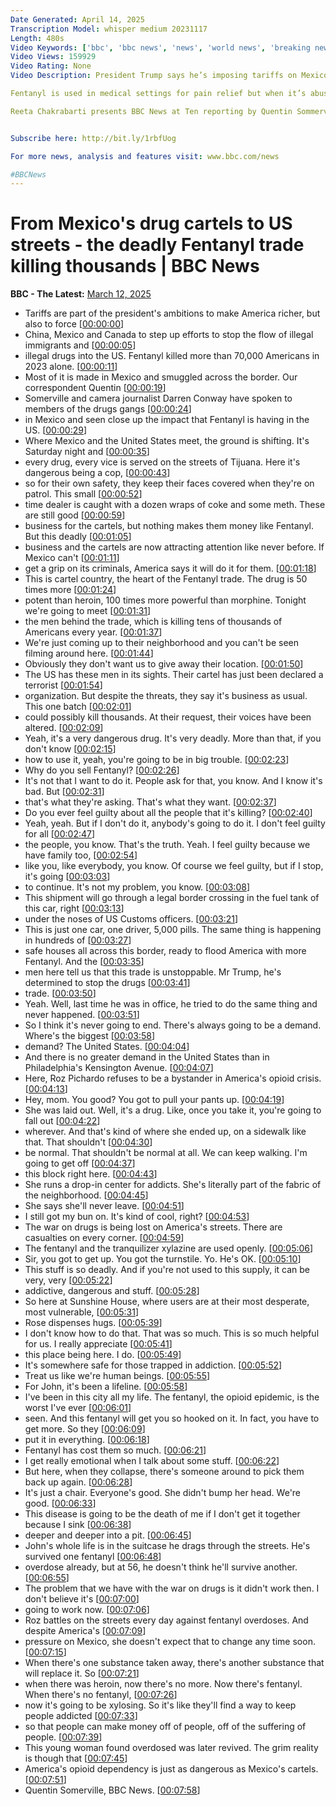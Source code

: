 ```yaml
---
Date Generated: April 14, 2025
Transcription Model: whisper medium 20231117
Length: 480s
Video Keywords: ['bbc', 'bbc news', 'news', 'world news', 'breaking news', 'us news', 'world', 'america', 'usa', 'usa news', 'india news', 'US', 'United', 'States', 'tariffs', 'Trump', 'President', 'drug', 'fentanyl', 'opiod', 'heroin', 'Mexico', 'cartels', 'killings', 'murder', 'violence', 'gangs', 'vice', 'police', 'border', 'smuggled', 'smugglers', 'smuggling', 'addicts', 'American', 'overdose', 'deaths', 'misery', 'addiction', 'money', 'died', 'sick', 'desperate', 'deadly', 'trade', 'sale', 'illegal', 'criminal', 'crime', 'profits', 'Quentin', 'Sommerville', 'Darren', 'Conway', 'greed', 'guilt', 'protection', 'bribery', 'corruption', 'buy', 'steal', 'Canada', 'China']
Video Views: 159929
Video Rating: None
Video Description: President Trump says he’s imposing tariffs on Mexico, Canada and China in part because they’re failing to prevent the smuggling of the synthetic opioid fentanyl into the United States.

Fentanyl is used in medical settings for pain relief but when it’s abused the drug is deadly.  Fentanyl killed more than 70,000 Americans in 2023 alone.   Most of it is made in Mexico and smuggled across the border into the US.

Reeta Chakrabarti presents BBC News at Ten reporting by Quentin Sommerville and camera-journalist Darren Conway.


Subscribe here: http://bit.ly/1rbfUog

For more news, analysis and features visit: www.bbc.com/news 

#BBCNews
---
```


# From Mexico's drug cartels to US streets - the deadly Fentanyl  trade killing thousands | BBC News
**BBC - The Latest:** [March 12, 2025](https://www.youtube.com/watch?v=efQrvq_ZQxk)
*  Tariffs are part of the president's ambitions to make America richer, but also to force [[00:00:00](https://www.youtube.com/watch?v=efQrvq_ZQxk&t=0.0s)]
*  China, Mexico and Canada to step up efforts to stop the flow of illegal immigrants and [[00:00:05](https://www.youtube.com/watch?v=efQrvq_ZQxk&t=5.28s)]
*  illegal drugs into the US. Fentanyl killed more than 70,000 Americans in 2023 alone. [[00:00:11](https://www.youtube.com/watch?v=efQrvq_ZQxk&t=11.24s)]
*  Most of it is made in Mexico and smuggled across the border. Our correspondent Quentin [[00:00:19](https://www.youtube.com/watch?v=efQrvq_ZQxk&t=19.48s)]
*  Somerville and camera journalist Darren Conway have spoken to members of the drugs gangs [[00:00:24](https://www.youtube.com/watch?v=efQrvq_ZQxk&t=24.04s)]
*  in Mexico and seen close up the impact that Fentanyl is having in the US. [[00:00:29](https://www.youtube.com/watch?v=efQrvq_ZQxk&t=29.26s)]
*  Where Mexico and the United States meet, the ground is shifting. It's Saturday night and [[00:00:35](https://www.youtube.com/watch?v=efQrvq_ZQxk&t=35.7s)]
*  every drug, every vice is served on the streets of Tijuana. Here it's dangerous being a cop, [[00:00:43](https://www.youtube.com/watch?v=efQrvq_ZQxk&t=43.82s)]
*  so for their own safety, they keep their faces covered when they're on patrol. This small [[00:00:52](https://www.youtube.com/watch?v=efQrvq_ZQxk&t=52.540000000000006s)]
*  time dealer is caught with a dozen wraps of coke and some meth. These are still good [[00:00:59](https://www.youtube.com/watch?v=efQrvq_ZQxk&t=59.06s)]
*  business for the cartels, but nothing makes them money like Fentanyl. But this deadly [[00:01:05](https://www.youtube.com/watch?v=efQrvq_ZQxk&t=65.14s)]
*  business and the cartels are now attracting attention like never before. If Mexico can't [[00:01:11](https://www.youtube.com/watch?v=efQrvq_ZQxk&t=71.74000000000001s)]
*  get a grip on its criminals, America says it will do it for them. [[00:01:18](https://www.youtube.com/watch?v=efQrvq_ZQxk&t=78.82000000000001s)]
*  This is cartel country, the heart of the Fentanyl trade. The drug is 50 times more [[00:01:24](https://www.youtube.com/watch?v=efQrvq_ZQxk&t=84.92s)]
*  potent than heroin, 100 times more powerful than morphine. Tonight we're going to meet [[00:01:31](https://www.youtube.com/watch?v=efQrvq_ZQxk&t=91.16s)]
*  the men behind the trade, which is killing tens of thousands of Americans every year. [[00:01:37](https://www.youtube.com/watch?v=efQrvq_ZQxk&t=97.32000000000001s)]
*  We're just coming up to their neighborhood and you can't be seen filming around here. [[00:01:44](https://www.youtube.com/watch?v=efQrvq_ZQxk&t=104.16s)]
*  Obviously they don't want us to give away their location. [[00:01:50](https://www.youtube.com/watch?v=efQrvq_ZQxk&t=110.16s)]
*  The US has these men in its sights. Their cartel has just been declared a terrorist [[00:01:54](https://www.youtube.com/watch?v=efQrvq_ZQxk&t=114.48s)]
*  organization. But despite the threats, they say it's business as usual. This one batch [[00:02:01](https://www.youtube.com/watch?v=efQrvq_ZQxk&t=121.24000000000001s)]
*  could possibly kill thousands. At their request, their voices have been altered. [[00:02:09](https://www.youtube.com/watch?v=efQrvq_ZQxk&t=129.04s)]
*  Yeah, it's a very dangerous drug. It's very deadly. More than that, if you don't know [[00:02:15](https://www.youtube.com/watch?v=efQrvq_ZQxk&t=135.56s)]
*  how to use it, yeah, you're going to be in big trouble. [[00:02:23](https://www.youtube.com/watch?v=efQrvq_ZQxk&t=143.11999999999998s)]
*  Why do you sell Fentanyl? [[00:02:26](https://www.youtube.com/watch?v=efQrvq_ZQxk&t=146.6s)]
*  It's not that I want to do it. People ask for that, you know. And I know it's bad. But [[00:02:31](https://www.youtube.com/watch?v=efQrvq_ZQxk&t=151.39999999999998s)]
*  that's what they're asking. That's what they want. [[00:02:37](https://www.youtube.com/watch?v=efQrvq_ZQxk&t=157.23999999999998s)]
*  Do you ever feel guilty about all the people that it's killing? [[00:02:40](https://www.youtube.com/watch?v=efQrvq_ZQxk&t=160.23999999999998s)]
*  Yeah, yeah. But if I don't do it, anybody's going to do it. I don't feel guilty for all [[00:02:47](https://www.youtube.com/watch?v=efQrvq_ZQxk&t=167.56s)]
*  the people, you know. That's the truth. Yeah. I feel guilty because we have family too, [[00:02:54](https://www.youtube.com/watch?v=efQrvq_ZQxk&t=174.24s)]
*  like you, like everybody, you know. Of course we feel guilty, but if I stop, it's going [[00:03:03](https://www.youtube.com/watch?v=efQrvq_ZQxk&t=183.24s)]
*  to continue. It's not my problem, you know. [[00:03:08](https://www.youtube.com/watch?v=efQrvq_ZQxk&t=188.68s)]
*  This shipment will go through a legal border crossing in the fuel tank of this car, right [[00:03:13](https://www.youtube.com/watch?v=efQrvq_ZQxk&t=193.12s)]
*  under the noses of US Customs officers. [[00:03:21](https://www.youtube.com/watch?v=efQrvq_ZQxk&t=201.44s)]
*  This is just one car, one driver, 5,000 pills. The same thing is happening in hundreds of [[00:03:27](https://www.youtube.com/watch?v=efQrvq_ZQxk&t=207.0s)]
*  safe houses all across this border, ready to flood America with more Fentanyl. And the [[00:03:35](https://www.youtube.com/watch?v=efQrvq_ZQxk&t=215.04000000000002s)]
*  men here tell us that this trade is unstoppable. Mr Trump, he's determined to stop the drugs [[00:03:41](https://www.youtube.com/watch?v=efQrvq_ZQxk&t=221.92s)]
*  trade. [[00:03:50](https://www.youtube.com/watch?v=efQrvq_ZQxk&t=230.92s)]
*  Yeah. Well, last time he was in office, he tried to do the same thing and never happened. [[00:03:51](https://www.youtube.com/watch?v=efQrvq_ZQxk&t=231.92s)]
*  So I think it's never going to end. There's always going to be a demand. Where's the biggest [[00:03:58](https://www.youtube.com/watch?v=efQrvq_ZQxk&t=238.6s)]
*  demand? The United States. [[00:04:04](https://www.youtube.com/watch?v=efQrvq_ZQxk&t=244.23999999999998s)]
*  And there is no greater demand in the United States than in Philadelphia's Kensington Avenue. [[00:04:07](https://www.youtube.com/watch?v=efQrvq_ZQxk&t=247.48000000000002s)]
*  Here, Roz Pichardo refuses to be a bystander in America's opioid crisis. [[00:04:13](https://www.youtube.com/watch?v=efQrvq_ZQxk&t=253.28s)]
*  Hey, mom. You good? You got to pull your pants up. [[00:04:19](https://www.youtube.com/watch?v=efQrvq_ZQxk&t=259.0s)]
*  She was laid out. Well, it's a drug. Like, once you take it, you're going to fall out [[00:04:22](https://www.youtube.com/watch?v=efQrvq_ZQxk&t=262.92s)]
*  wherever. And that's kind of where she ended up, on a sidewalk like that. That shouldn't [[00:04:30](https://www.youtube.com/watch?v=efQrvq_ZQxk&t=270.0s)]
*  be normal. That shouldn't be normal at all. We can keep walking. I'm going to get off [[00:04:37](https://www.youtube.com/watch?v=efQrvq_ZQxk&t=277.12s)]
*  this block right here. [[00:04:43](https://www.youtube.com/watch?v=efQrvq_ZQxk&t=283.48s)]
*  She runs a drop-in center for addicts. She's literally part of the fabric of the neighborhood. [[00:04:45](https://www.youtube.com/watch?v=efQrvq_ZQxk&t=285.02s)]
*  She says she'll never leave. [[00:04:51](https://www.youtube.com/watch?v=efQrvq_ZQxk&t=291.66s)]
*  I still got my bun on. It's kind of cool, right? [[00:04:53](https://www.youtube.com/watch?v=efQrvq_ZQxk&t=293.2s)]
*  The war on drugs is being lost on America's streets. There are casualties on every corner. [[00:04:59](https://www.youtube.com/watch?v=efQrvq_ZQxk&t=299.16s)]
*  The fentanyl and the tranquilizer xylazine are used openly. [[00:05:06](https://www.youtube.com/watch?v=efQrvq_ZQxk&t=306.40000000000003s)]
*  Sir, you got to get up. You got the turnstile. Yo. He's OK. [[00:05:10](https://www.youtube.com/watch?v=efQrvq_ZQxk&t=310.48s)]
*  This stuff is so deadly. And if you're not used to this supply, it can be very, very [[00:05:22](https://www.youtube.com/watch?v=efQrvq_ZQxk&t=322.48s)]
*  addictive, dangerous and stuff. [[00:05:28](https://www.youtube.com/watch?v=efQrvq_ZQxk&t=328.52000000000004s)]
*  So here at Sunshine House, where users are at their most desperate, most vulnerable, [[00:05:31](https://www.youtube.com/watch?v=efQrvq_ZQxk&t=331.6s)]
*  Rose dispenses hugs. [[00:05:39](https://www.youtube.com/watch?v=efQrvq_ZQxk&t=339.88s)]
*  I don't know how to do that. That was so much. This is so much helpful for us. I really appreciate [[00:05:41](https://www.youtube.com/watch?v=efQrvq_ZQxk&t=341.88s)]
*  this place being here. I do. [[00:05:49](https://www.youtube.com/watch?v=efQrvq_ZQxk&t=349.04s)]
*  It's somewhere safe for those trapped in addiction. [[00:05:52](https://www.youtube.com/watch?v=efQrvq_ZQxk&t=352.32s)]
*  Treat us like we're human beings. [[00:05:55](https://www.youtube.com/watch?v=efQrvq_ZQxk&t=355.92s)]
*  For John, it's been a lifeline. [[00:05:58](https://www.youtube.com/watch?v=efQrvq_ZQxk&t=358.44s)]
*  I've been in this city all my life. The fentanyl, the opioid epidemic, is the worst I've ever [[00:06:01](https://www.youtube.com/watch?v=efQrvq_ZQxk&t=361.08s)]
*  seen. And this fentanyl will get you so hooked on it. In fact, you have to get more. So they [[00:06:09](https://www.youtube.com/watch?v=efQrvq_ZQxk&t=369.76s)]
*  put it in everything. [[00:06:18](https://www.youtube.com/watch?v=efQrvq_ZQxk&t=378.08s)]
*  Fentanyl has cost them so much. [[00:06:21](https://www.youtube.com/watch?v=efQrvq_ZQxk&t=381.15999999999997s)]
*  I get really emotional when I talk about some stuff. [[00:06:22](https://www.youtube.com/watch?v=efQrvq_ZQxk&t=382.88s)]
*  But here, when they collapse, there's someone around to pick them back up again. [[00:06:28](https://www.youtube.com/watch?v=efQrvq_ZQxk&t=388.2s)]
*  It's just a chair. Everyone's good. She didn't bump her head. We're good. [[00:06:33](https://www.youtube.com/watch?v=efQrvq_ZQxk&t=393.28s)]
*  This disease is going to be the death of me if I don't get it together because I sink [[00:06:38](https://www.youtube.com/watch?v=efQrvq_ZQxk&t=398.47999999999996s)]
*  deeper and deeper into a pit. [[00:06:45](https://www.youtube.com/watch?v=efQrvq_ZQxk&t=405.44s)]
*  John's whole life is in the suitcase he drags through the streets. He's survived one fentanyl [[00:06:48](https://www.youtube.com/watch?v=efQrvq_ZQxk&t=408.76s)]
*  overdose already, but at 56, he doesn't think he'll survive another. [[00:06:55](https://www.youtube.com/watch?v=efQrvq_ZQxk&t=415.44s)]
*  The problem that we have with the war on drugs is it didn't work then. I don't believe it's [[00:07:00](https://www.youtube.com/watch?v=efQrvq_ZQxk&t=420.76s)]
*  going to work now. [[00:07:06](https://www.youtube.com/watch?v=efQrvq_ZQxk&t=426.64s)]
*  Roz battles on the streets every day against fentanyl overdoses. And despite America's [[00:07:09](https://www.youtube.com/watch?v=efQrvq_ZQxk&t=429.08s)]
*  pressure on Mexico, she doesn't expect that to change any time soon. [[00:07:15](https://www.youtube.com/watch?v=efQrvq_ZQxk&t=435.54s)]
*  When there's one substance taken away, there's another substance that will replace it. So [[00:07:21](https://www.youtube.com/watch?v=efQrvq_ZQxk&t=441.24s)]
*  when there was heroin, now there's no more. Now there's fentanyl. When there's no fentanyl, [[00:07:26](https://www.youtube.com/watch?v=efQrvq_ZQxk&t=446.64s)]
*  now it's going to be xylosing. So it's like they'll find a way to keep people addicted [[00:07:33](https://www.youtube.com/watch?v=efQrvq_ZQxk&t=453.88s)]
*  so that people can make money off of people, off of the suffering of people. [[00:07:39](https://www.youtube.com/watch?v=efQrvq_ZQxk&t=459.08s)]
*  This young woman found overdosed was later revived. The grim reality is though that [[00:07:45](https://www.youtube.com/watch?v=efQrvq_ZQxk&t=465.64s)]
*  America's opioid dependency is just as dangerous as Mexico's cartels. [[00:07:51](https://www.youtube.com/watch?v=efQrvq_ZQxk&t=471.59999999999997s)]
*  Quentin Somerville, BBC News. [[00:07:58](https://www.youtube.com/watch?v=efQrvq_ZQxk&t=478.03999999999996s)]
